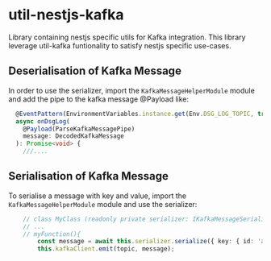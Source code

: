 # util-nestjs-kafka

Library containing nestjs specific utils for Kafka integration.
This library leverage util-kafka funtionality to satisfy nestjs specific use-cases.

## Deserialisation of Kafka Message

In order to use the serializer, import the `KafkaMessageHelperModule` module and add the pipe to the kafka message @Payload like:

```ts
  @EventPattern(EnvironmentVariables.instance.get(Env.DSG_LOG_TOPIC, true))
  async onDsgLog(
    @Payload(ParseKafkaMessagePipe)
    message: DecodedKafkaMessage
  ): Promise<void> {
    ///....
```

## Serialisation of Kafka Message

To serialise a message with key and value, import the `KafkaMessageHelperModule` module and use the serializer:

```ts
    // class MyClass (readonly private serializer: IKafkaMessageSerializer)
    // ...
    // myFunction(){
        const message = await this.serializer.serialize({ key: { id: 'a'}, value: { complexObj : { id: 2}}, headers: {}})
        this.kafkaClient.emit(topic, message);
```